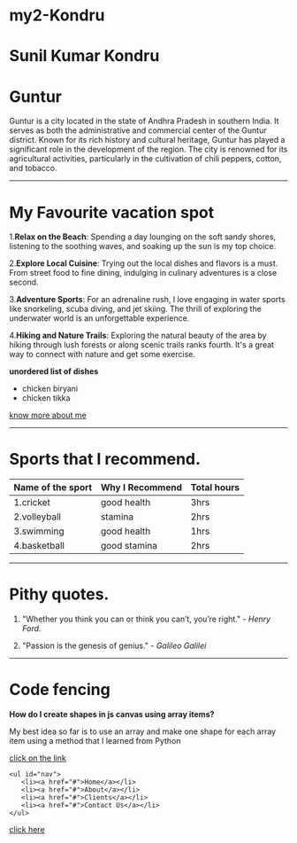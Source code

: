 # my2-Kondru
 
 # Sunil Kumar Kondru 
 # Guntur
 Guntur is a city located in the state of Andhra Pradesh in southern India. It serves as both the administrative and commercial center of the Guntur district. Known for its rich history and cultural heritage, Guntur has played a significant role in the development of the region. The city is renowned for its agricultural activities, particularly in the cultivation of chili peppers, cotton, and tobacco. 

 ----
 # My Favourite vacation spot
1.**Relax on the Beach**: Spending a day lounging on the soft sandy shores, listening to the soothing waves, and soaking up the sun is my top choice.

2.**Explore Local Cuisine**: Trying out the local dishes and flavors is a must. From street food to fine dining, indulging in culinary adventures is a close second.

3.**Adventure Sports**: For an adrenaline rush, I love engaging in water sports like snorkeling, scuba diving, and jet skiing. The thrill of exploring the underwater world is an unforgettable experience.

4.**Hiking and Nature Trails**: Exploring the natural beauty of the area by hiking through lush forests or along scenic trails ranks fourth. It's a great way to connect with nature and get some exercise.

**unordered list of dishes**
- chicken biryani
- chicken tikka

[know more about me](MyStats.md)

----
# Sports that I recommend.

|Name of the sport|Why I Recommend|Total hours|
|-----------------|---------------|-----------|
|1.cricket        |good health    |3hrs       |
|2.volleyball     |stamina        |2hrs       |
|3.swimming       |good health    |1hrs       |
|4.basketball     |good stamina   |2hrs       |

----
# Pithy quotes.

1. "Whether you think you can or think you can’t, you’re right." -  *Henry Ford.*

2. "Passion is the genesis of genius." - *Galileo Galilei*

----
# Code fencing

**How do I create shapes in js canvas using array items?**

My best idea so far is to use an array and make one shape for each array item using a method that I learned from Python

[click on the link](https://stackoverflow.com/questions/77055625/how-do-i-create-shapes-in-js-canvas-using-array-items)

```
<ul id="nav">
   <li><a href="#">Home</a></li>
   <li><a href="#">About</a></li>
   <li><a href="#">Clients</a></li>
   <li><a href="#">Contact Us</a></li>
</ul>

```
[click here](https://css-tricks.com/snippets/html/standard-list-navigation/)

